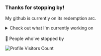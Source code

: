 ### Thanks for stopping by! 
My github is currently on its redemption arc.
<br>

<details>
  <summary>Check out what I'm currently working on</summary>
  
  - [shreyas-sreedhar/portfolio](https://github.com/shreyas-sreedhar) - Building my portfolio here, you can find my rant on my [Twitter](https://twitter.com/imnotshreyas) 
</details>

<br> 
🫡 People who've stopped by

![Profile Visitors Count](https://profile-counter.glitch.me/shreyas-sreedhar/count.svg)
